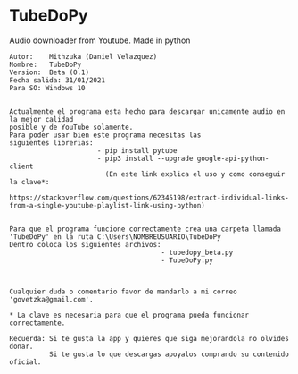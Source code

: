 # TubeDoPy
 Audio downloader from Youtube. Made in python
 
    
    Autor:    Mithzuka (Daniel Velazquez)
    Nombre:   TubeDoPy
    Version:  Beta (0.1) 
    Fecha salida: 31/01/2021
    Para SO: Windows 10
    

    Actualmente el programa esta hecho para descargar unicamente audio en la mejor calidad
    posible y de YouTube solamente.
    Para poder usar bien este programa necesitas las 
    siguientes librerias:
                          - pip install pytube
                          - pip3 install --upgrade google-api-python-client
                            (En este link explica el uso y como conseguir la clave*: 
                            https://stackoverflow.com/questions/62345198/extract-individual-links-from-a-single-youtube-playlist-link-using-python)


    Para que el programa funcione correctamente crea una carpeta llamada 'TubeDoPy' en la ruta C:\Users\NOMBREUSUARIO\TubeDoPy
    Dentro coloca los siguientes archivos:
                                          - tubedopy_beta.py 
                                          - TubeDoPy.py
                                            
    

    Cualquier duda o comentario favor de mandarlo a mi correo 'govetzka@gmail.com'.
    
    * La clave es necesaria para que el programa pueda funcionar correctamente.

    Recuerda: Si te gusta la app y quieres que siga mejorandola no olvides donar. 
              Si te gusta lo que descargas apoyalos comprando su contenido oficial.
